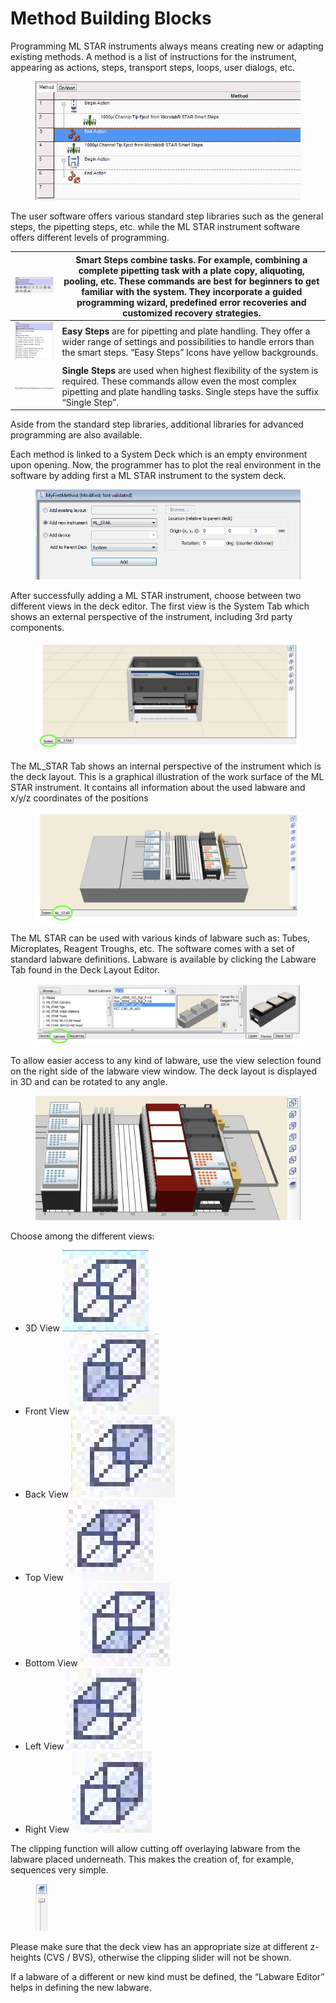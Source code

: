 # Method Building Blocks

Programming ML STAR instruments always means creating new or adapting existing methods. A method is a list of instructions for the instrument, appearing as actions, steps, transport steps, loops, user dialogs, etc.

<figure><img src="../../.gitbook/assets/image (44) (1) (1) (1) (1).png" alt=""><figcaption></figcaption></figure>

The user software offers various standard step libraries such as the general steps, the pipetting steps, etc. while the ML STAR instrument software offers different levels of programming.



| <img src="../../.gitbook/assets/image (45) (1) (1) (1) (1).png" alt="" data-size="original"> | **Smart Steps** combine tasks. For example, combining a complete pipetting task with a plate copy, aliquoting, pooling, etc. These commands are best for beginners to get familiar with the system. They incorporate a guided programming wizard, predefined error recoveries and customized recovery strategies. |
| -------------------------------------------------------------------------------------------- | ----------------------------------------------------------------------------------------------------------------------------------------------------------------------------------------------------------------------------------------------------------------------------------------------------------------- |
| <img src="../../.gitbook/assets/image (46) (1) (1) (1) (1).png" alt="" data-size="original"> | **Easy Steps** are for pipetting and plate handling. They offer a wider range of settings and possibilities to handle errors than the smart steps. “Easy Steps” Icons have yellow backgrounds.                                                                                                                    |
| <img src="../../.gitbook/assets/image (47) (1) (1) (1) (1).png" alt="" data-size="original"> | **Single Steps** are used when highest flexibility of the system is required. These commands allow even the most complex pipetting and plate handling tasks. Single steps have the suffix “Single Step”.                                                                                                          |

Aside from the standard step libraries, additional libraries for advanced programming are also available.&#x20;

Each method is linked to a System Deck which is an empty environment upon opening. Now, the programmer has to plot the real environment in the software by adding first a ML STAR instrument to the system deck.

<figure><img src="../../.gitbook/assets/image (48) (1) (1) (1) (1).png" alt=""><figcaption></figcaption></figure>

After successfully adding a ML STAR instrument, choose between two different views in the deck editor. The first view is the System Tab which shows an external perspective of the instrument, including 3rd party components.

<figure><img src="../../.gitbook/assets/image (49) (1) (1) (1) (1).png" alt=""><figcaption></figcaption></figure>

The ML\_STAR Tab shows an internal perspective of the instrument which is the deck layout. This is a graphical illustration of the work surface of the ML STAR instrument. It contains all information about the used labware and x/y/z coordinates of the positions

<figure><img src="../../.gitbook/assets/image (50) (1) (1) (1) (1).png" alt=""><figcaption></figcaption></figure>

The ML STAR can be used with various kinds of labware such as: Tubes, Microplates, Reagent Troughs, etc. The software comes with a set of standard labware definitions. Labware is available by clicking the Labware Tab found in the Deck Layout Editor.

<figure><img src="../../.gitbook/assets/image (51) (1) (1) (1) (1).png" alt=""><figcaption></figcaption></figure>

To allow easier access to any kind of labware, use the view selection found on the right side of the labware view window. The deck layout is displayed in 3D and can be rotated to any angle.

<figure><img src="../../.gitbook/assets/image (52) (1) (1) (1) (1).png" alt=""><figcaption></figcaption></figure>

Choose among the different views:

* 3D View <img src="../../.gitbook/assets/image (53) (1) (1) (1).png" alt="" data-size="line">
* Front View<img src="../../.gitbook/assets/image (54) (1) (1) (1).png" alt="" data-size="line">
* Back View <img src="../../.gitbook/assets/image (55) (1) (1) (1).png" alt="" data-size="line">
* Top View <img src="../../.gitbook/assets/image (56) (1) (1) (1).png" alt="" data-size="line">
* Bottom View <img src="../../.gitbook/assets/image (57) (1) (1) (1).png" alt="" data-size="line">
* Left View <img src="../../.gitbook/assets/image (58) (1) (1) (1).png" alt="" data-size="line">
* Right View <img src="../../.gitbook/assets/image (59) (1) (1) (1).png" alt="" data-size="line">

The clipping function will allow cutting off overlaying labware from the labware placed underneath. This makes the creation of, for example, sequences very simple.

<figure><img src="../../.gitbook/assets/image (60) (1) (1) (1).png" alt="" width="20"><figcaption></figcaption></figure>

Please make sure that the deck view has an appropriate size at different z-heights (CVS / BVS), otherwise the clipping slider will not be shown.&#x20;

If a labware of a different or new kind must be defined, the “Labware Editor” helps in defining the new labware.
